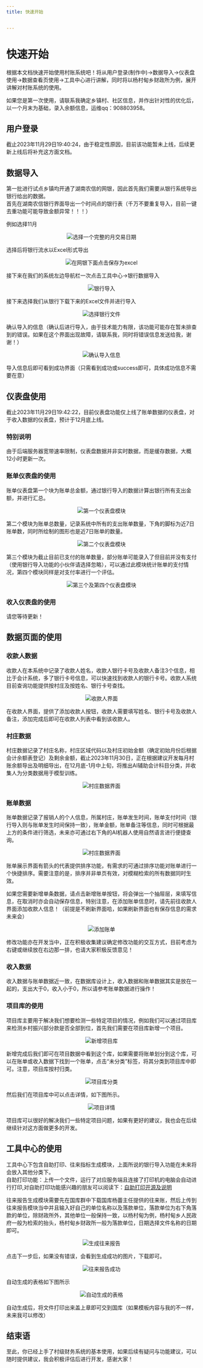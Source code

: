 ```yaml
---
title: 快速开始


---
```


# 快速开始
根据本文档快速开始使用村账系统吧！将从用户登录(制作中)->数据导入->仪表盘使用->数据查看页使用->工具中心进行讲解，同时将以杨村甸乡财政所为例，展开讲解对村账系统的使用。  

如果您是第一次使用，请联系我确定乡镇村、社区信息，并作出针对性的优化后，以一个月末为基础，录入余额信息，运维qq：908803958。  





## 用户登录
截止2023年11月29日19:40:24，由于稳定性原因，目前该功能暂未上线，后续更新上线后将补充这方面文档。

## 数据导入
第一批进行试点乡镇均开通了湖南农信的网银，因此首先我们需要从银行系统导出银行给出的数据。  
首先在湖南农信银行界面导出一个时间点的银行表（千万不要重复导入，目前一键去重功能可能导致金额异常！！！）  

例如选择11月  
<center> <img src="/images/选择一个完整的月交易日期.png" alt="选择一个完整的月交易日期"></center>

选择后将银行流水以Excel形式导出

<center> <img src="/images/在网银下面点击保存为excel.png" alt="在网银下面点击保存为excel"></center>


接下来在我们的系统左边导航栏一次点击工具中心->银行数据导入
<center> <img src="/images/银行导入.png" alt="银行导入"></center>

接下来选择我们从银行下载下来的Excel文件并进行导入  
<center> <img src="/images/选择银行文件.png" alt="选择银行文件"></center>

确认导入的信息（确认后进行导入，由于技术能力有限，该功能可能存在暂未排查到的错误。如果在这个界面出现故障，请联系我，同时将错误信息发送给我，谢谢！）
<center> <img src="/images/确认导入信息.png" alt="确认导入信息"></center>

导入信息后即可看到成功界面（只需看到成功或success即可，具体成功信息不需要在意）  


## 仪表盘使用
截止2023年11月29日19:42:22，目前仪表盘功能仅上线了账单数据的仪表盘，对于收入数据的仪表盘，预计于12月底上线。

### 特别说明
由于后端服务器宽带速率限制，仪表盘数据并非实时数据，而是缓存数据，大概12小时更新一次。  
### 账单仪表盘的使用
账单仪表盘第一个块为账单总金额，通过银行导入的数据计算出银行所有支出金额，并进行汇总。  
<center> <img src="/images/仪表盘-1.png" alt="第一个仪表盘模块"></center>

第二个模块为账单总数量，记录系统中所有的支出账单数量，下角的脚标为近7日账单数，同时所绘制的图形也是近7日账单的数量。  
<center> <img src="/images/仪表盘-2.png" alt="第二个仪表盘模块"></center>

第三个模块为截止目前已支付的账单数量，部分账单可能录入了但目前并没有支付（使用银行导入功能的小伙伴请选择忽略），可以通过此模块统计账单的支付情况，第四个模块同样是对支付率进行一个评估。
<center> <img src="/images/仪表盘-3,4.png" alt="第三个及第四个仪表盘模块"></center>

### 收入仪表盘的使用
请您等待更新！  

## 数据页面的使用
### 收款人数据
收款人在本系统中记录了收款人姓名，收款人银行卡号及收款人备注3个信息，相比于会计系统，多了银行卡号信息，可以快速找到收款人的银行卡号。收款人系统目前查询功能提供按村庄及按姓名、银行卡号查找。  
<center> <img src="/images/收款人界面.png" alt="收款人界面"></center>

在收款人界面，提供了添加收款人按钮，收款人需要填写姓名、银行卡号及收款人备注，添加完成后即可在收款人列表中看到该收款人。  

### 村庄数据
村庄数据记录了村庄名称，村庄区域代码以及村庄初始金额（确定初始月份后根据会计余额表登记）及剩余金额，截止2023年11月30日，正在根据建议开发每月村账余额导出及明细导出，在12月底-1月中上旬，将推出AI辅助会计科目分类，并收集人为分类数据用于模型训练。  
<center> <img src="/images/村庄数据界面.png" alt="村庄数据界面"></center>

### 账单数据
账单数据记录了报销人的个人信息，所属村庄，账单发生时间，账单支付时间（银行导入则与账单发生时间保持一致），账单金额，账单备注等信息，同时可根据最上方的条件进行筛选，未来亦可通过右下角的AI机器人使用自然语言进行便捷查询。    
<center> <img src="/images/账单数据界面.png" alt="村庄数据界面"></center>

账单展示界面有箭头的代表提供排序功能，有需求的可通过排序功能对账单进行一个快捷排序。需要注意的是，排序并非单页有效，对模糊检索的所有数据同时生效。  

如果您需要新增单条数据，请点击新增账单按钮，将会弹出一个抽屉层，来填写信息，在取消时亦会自动保存信息，特别注意，在添加账单信息时，请先前往收款人界面添加收款人信息！（前提是不刷新界面哈，如果刷新界面也有保存信息的需求未来会）  
<center> <img src="/images/添加账单.png" alt="添加账单"></center>

修改功能亦在开发当中，正在积极收集建议确定修改功能的交互方式，目前考虑为右键或继续放在右边那一排，也请大家积极反馈意见！  

### 收入数据
收入数据与账单数据近一致，在数据库设计上，收入数据和账单数据其实是放在一起的，支出大于0，收入小于0，所以请参考账单数据进行操作！


### 项目库的使用
项目库主要用于解决我们想要检测一些特定项目的情况，例如我们可以通过项目库来检测乡村振兴部分款是否全部到位，首先我们需要在项目库新增一个项目。  

<center> <img src="/images/新增项目库.png" alt="新增项目库"></center>

新增完成后我们即可在项目数据中看到这个库，如果需要将账单划分到这个库，可以在账单或收入数据下找到一个账单，点击“未分类”标签，将其分类到项目库中即可。注意，项目库按村归类。
<center> <img src="/images/项目库分类.png" alt="项目库分类"></center>

然后我们在项目库中可以点击详情，如下图所示。
<center> <img src="/images/项目详情.png" alt="项目详情"></center>

项目库可以很好的解决我们一些特定项目问题，如果有更好的建议，我也会在后续继续针对这方面做更多的开发。  

## 工具中心的使用
工具中心下包含自助打印、往来指标生成模块，上面所说的银行导入功能在未来将会放入其他分类下。  
自助打印功能：上传一个文件，运行了对应服务端且连接了打印机的电脑会自动进行打印,对自助打印功能感兴趣的朋友可以阅读下：[自助打印开源及说明](https://github.com/PonyWilliam/printControl)  

往来报告生成模块需要先在国库群中下载国库杨蕾主任提供的往来账，然后上传到往来报告模块当中并且输入好自己的单位名称以及落款单位，落款单位为右下角落款的单位，除财政所外，其他单位一般保持一致，以杨村甸为例，杨村甸乡人民政府一般为检索的抬头，杨村甸乡财政所一般为落款单位，日期选择文件名称的日期即可。

<center> <img src="/images/生成往来报告.png" alt="生成往来报告"></center>

点击下一步后，如果没有错误，会看到生成成功的图片，下载即可。
<center> <img src="/images/往来报告成功.png" alt="往来报告成功"></center>

自动生成的表格如下图所示
<center> <img src="/images/自动生成的表格.png" alt="自动生成的表格"></center>

自动生成后，将文件打印出来盖上章即可交到国库（如果模板内容与我的不一样，未来我可以修改）  


## 结束语
至此，你已经上手了村级财务系统的基本使用，如果后续有疑问与功能建议，可以随时提供建议，我会积极评估后进行开发，感谢大家！
